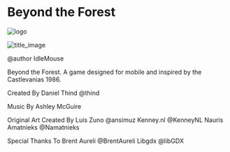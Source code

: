 # Beyond the Forest
![logo](https://github.com/user-attachments/assets/6665db05-196d-40e1-b939-15106febc9e7)

![title_image](https://github.com/danielthind/Beyond-the-Forest/tree/main/release/logo.png?raw=true)

@author  IdleMouse

Beyond the Forest. A game designed for mobile and inspired by the Castlevanias 1986.



Created By
Daniel Thind @thind

Music By
Ashley McGuire

Original Art Created By
Luis Zuno @ansimuz
Kenney.nl @KenneyNL
Nauris Amatnieks @Namatnieks

Special Thanks To
Brent Aureli @BrentAureli
Libgdx @libGDX

